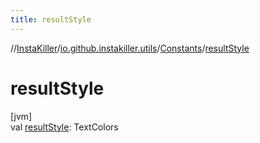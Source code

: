 ```yaml
---
title: resultStyle
---
```

//[InstaKiller](../../../index.html)/[io.github.instakiller.utils](../index.html)/[Constants](index.html)/[resultStyle](result-style.html)



# resultStyle



[jvm]\
val [resultStyle](result-style.html): TextColors




